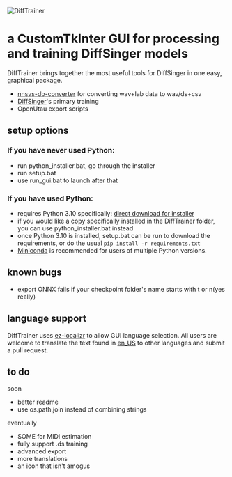 ![DiffTrainer](https://github.com/agentasteriski/DiffTrainer/blob/main/assets/difftrainerlogo.png?raw=true)
# a CustomTkInter GUI for processing and training DiffSinger models
DiffTrainer brings together the most useful tools for DiffSinger in one easy, graphical package.
- [nnsvs-db-converter](https://github.com/UtaUtaUtau/nnsvs-db-converter) for converting wav+lab data to wav/ds+csv
- [DiffSinger](https://github.com/openvpi/DiffSinger)'s primary training
- OpenUtau export scripts
## setup options
### If you have never used Python:
- run python_installer.bat, go through the installer
- run setup.bat
- use run_gui.bat to launch after that

### If you have used Python:
- requires Python 3.10 specifically: [direct download for installer](https://www.python.org/ftp/python/3.10.11/python-3.10.11-amd64.exe)
- if you would like a copy specifically installed in the DiffTrainer folder, you can use python_installer.bat instead
- once Python 3.10 is installed, setup.bat can be run to download the requirements, or do the usual `pip install -r requirements.txt`
- [Miniconda](https://docs.anaconda.com/free/miniconda/miniconda-other-installer-links/) is recommended for users of multiple Python versions.

## known bugs
- export ONNX fails if your checkpoint folder's name starts with t or n(yes really)

## language support
DiffTrainer uses [ez-localizr](https://github.com/spicytigermeat/ez-localizr/tree/main) to allow GUI language selection. All users are welcome to translate the text found in [en_US](/strings/en_US.yaml) to other languages and submit a pull request.

## to do
soon
- better readme
- use os.path.join instead of combining strings

eventually
- SOME for MIDI estimation
- fully support .ds training
- advanced export
- more translations
- an icon that isn't amogus
